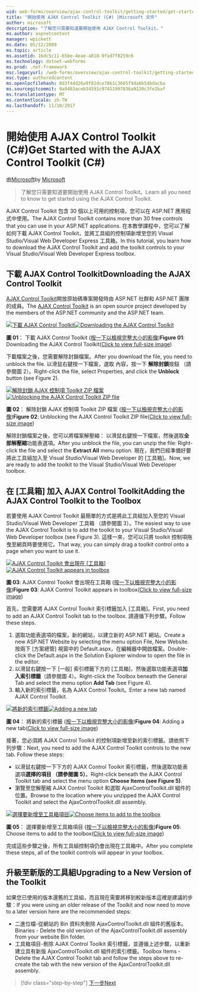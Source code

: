 ```yaml
---
uid: web-forms/overview/ajax-control-toolkit/getting-started/get-started-with-the-ajax-control-toolkit-cs
title: "開始使用 AJAX Control Toolkit (C#) |Microsoft 文件"
author: microsoft
description: "了解您只需要知道要開始使用 AJAX Control Toolkit。"
ms.author: aspnetcontent
manager: wpickett
ms.date: 05/12/2009
ms.topic: article
ms.assetid: 16dc5c11-65be-4eae-a818-9fad7f8259c6
ms.technology: dotnet-webforms
ms.prod: .net-framework
msc.legacyurl: /web-forms/overview/ajax-control-toolkit/getting-started/get-started-with-the-ajax-control-toolkit-cs
msc.type: authoredcontent
ms.openlocfilehash: 8d3f4dd26a9f82dce78b1c3665f9da6b54bdacba
ms.sourcegitcommit: 9a9483aceb34591c97451997036a9120c3fe2baf
ms.translationtype: MT
ms.contentlocale: zh-TW
ms.lasthandoff: 11/10/2017
---
```

<a name="get-started-with-the-ajax-control-toolkit-c"></a><span data-ttu-id="0a3bb-103">開始使用 AJAX Control Toolkit (C#)</span><span class="sxs-lookup"><span data-stu-id="0a3bb-103">Get Started with the AJAX Control Toolkit (C#)</span></span>
====================
<span data-ttu-id="0a3bb-104">由[Microsoft](https://github.com/microsoft)</span><span class="sxs-lookup"><span data-stu-id="0a3bb-104">by [Microsoft](https://github.com/microsoft)</span></span>

> <span data-ttu-id="0a3bb-105">了解您只需要知道要開始使用 AJAX Control Toolkit。</span><span class="sxs-lookup"><span data-stu-id="0a3bb-105">Learn all you need to know to get started using the AJAX Control Toolkit.</span></span>


<span data-ttu-id="0a3bb-106">AJAX Control Toolkit 包含 30 個以上可用的控制項，您可以在 ASP.NET 應用程式中使用。</span><span class="sxs-lookup"><span data-stu-id="0a3bb-106">The AJAX Control Toolkit contains more than 30 free controls that you can use in your ASP.NET applications.</span></span> <span data-ttu-id="0a3bb-107">在本教學課程中，您可以了解如何下載 AJAX Control Toolkit，並將工具組的控制項新增至您的 Visual Studio/Visual Web Developer Express 工具箱。</span><span class="sxs-lookup"><span data-stu-id="0a3bb-107">In this tutorial, you learn how to download the AJAX Control Toolkit and add the toolkit controls to your Visual Studio/Visual Web Developer Express toolbox.</span></span>

## <a name="downloading-the-ajax-control-toolkit"></a><span data-ttu-id="0a3bb-108">下載 AJAX Control Toolkit</span><span class="sxs-lookup"><span data-stu-id="0a3bb-108">Downloading the AJAX Control Toolkit</span></span>

<span data-ttu-id="0a3bb-109">[AJAX Control Toolkit](http://devexpress.com/act)開放原始碼專案開發時由 ASP.NET 社群和 ASP.NET 團隊的成員。</span><span class="sxs-lookup"><span data-stu-id="0a3bb-109">The [AJAX Control Toolkit](http://devexpress.com/act) is an open source project developed by the members of the ASP.NET community and the ASP.NET team.</span></span> 


<span data-ttu-id="0a3bb-110">[![下載 AJAX Control Toolkit](get-started-with-the-ajax-control-toolkit-cs/_static/image1.jpg)](get-started-with-the-ajax-control-toolkit-cs/_static/image1.png)</span><span class="sxs-lookup"><span data-stu-id="0a3bb-110">[![Downloading the AJAX Control Toolkit](get-started-with-the-ajax-control-toolkit-cs/_static/image1.jpg)](get-started-with-the-ajax-control-toolkit-cs/_static/image1.png)</span></span>

<span data-ttu-id="0a3bb-111">**圖 01**： 下載 AJAX Control Toolkit ([按一下以檢視完整大小的影像](get-started-with-the-ajax-control-toolkit-cs/_static/image2.png))</span><span class="sxs-lookup"><span data-stu-id="0a3bb-111">**Figure 01**: Downloading the AJAX Control Toolkit([Click to view full-size image](get-started-with-the-ajax-control-toolkit-cs/_static/image2.png))</span></span>


<span data-ttu-id="0a3bb-112">下載檔案之後，您需要解除封鎖檔案。</span><span class="sxs-lookup"><span data-stu-id="0a3bb-112">After you download the file, you need to unblock the file.</span></span> <span data-ttu-id="0a3bb-113">以滑鼠右鍵按一下檔案，選取 內容，按一下 **解除封鎖**按鈕 （請參閱圖 2）。</span><span class="sxs-lookup"><span data-stu-id="0a3bb-113">Right-click the file, select Properties, and click the **Unblock** button (see Figure 2).</span></span>


<span data-ttu-id="0a3bb-114">[![解除封鎖 AJAX 控制項 Toolkit ZIP 檔案](get-started-with-the-ajax-control-toolkit-cs/_static/image2.jpg)](get-started-with-the-ajax-control-toolkit-cs/_static/image3.png)</span><span class="sxs-lookup"><span data-stu-id="0a3bb-114">[![Unblocking the AJAX Control Toolkit ZIP file](get-started-with-the-ajax-control-toolkit-cs/_static/image2.jpg)](get-started-with-the-ajax-control-toolkit-cs/_static/image3.png)</span></span>

<span data-ttu-id="0a3bb-115">**圖 02**： 解除封鎖 AJAX 控制項 Toolkit ZIP 檔案 ([按一下以檢視完整大小的影像](get-started-with-the-ajax-control-toolkit-cs/_static/image4.png))</span><span class="sxs-lookup"><span data-stu-id="0a3bb-115">**Figure 02**: Unblocking the AJAX Control Toolkit ZIP file([Click to view full-size image](get-started-with-the-ajax-control-toolkit-cs/_static/image4.png))</span></span>


<span data-ttu-id="0a3bb-116">解除封鎖檔案之後，您可以將檔案解壓縮： 以滑鼠右鍵按一下檔案，然後選取**全部解壓縮**功能表選項。</span><span class="sxs-lookup"><span data-stu-id="0a3bb-116">After you unblock the file, you can unzip the file: Right-click the file and select the **Extract All** menu option.</span></span> <span data-ttu-id="0a3bb-117">現在，我們已經準備好要將此工具組加入至 Visual Studio/Visual Web Developer 的 [工具箱]。</span><span class="sxs-lookup"><span data-stu-id="0a3bb-117">Now, we are ready to add the toolkit to the Visual Studio/Visual Web Developer toolbox.</span></span>

## <a name="adding-the-ajax-control-toolkit-to-the-toolbox"></a><span data-ttu-id="0a3bb-118">在 [工具箱] 加入 AJAX Control Toolkit</span><span class="sxs-lookup"><span data-stu-id="0a3bb-118">Adding the AJAX Control Toolkit to the Toolbox</span></span>

<span data-ttu-id="0a3bb-119">若要使用 AJAX Control Toolkit 最簡單的方式是將此工具組加入至您的 Visual Studio/Visual Web Developer 工具箱 （請參閱圖 3）。</span><span class="sxs-lookup"><span data-stu-id="0a3bb-119">The easiest way to use the AJAX Control Toolkit is to add the toolkit to your Visual Studio/Visual Web Developer toolbox (see Figure 3).</span></span> <span data-ttu-id="0a3bb-120">這樣一來，您可以只將 toolkit 控制項拖曳至網頁時要使用它。</span><span class="sxs-lookup"><span data-stu-id="0a3bb-120">That way, you can simply drag a toolkit control onto a page when you want to use it.</span></span>


<span data-ttu-id="0a3bb-121">[![AJAX Control Toolkit 會出現在 [工具箱]](get-started-with-the-ajax-control-toolkit-cs/_static/image3.jpg)](get-started-with-the-ajax-control-toolkit-cs/_static/image5.png)</span><span class="sxs-lookup"><span data-stu-id="0a3bb-121">[![AJAX Control Toolkit appears in toolbox](get-started-with-the-ajax-control-toolkit-cs/_static/image3.jpg)](get-started-with-the-ajax-control-toolkit-cs/_static/image5.png)</span></span>

<span data-ttu-id="0a3bb-122">**圖 03**: AJAX Control Toolkit 會出現在工具箱 ([按一下以檢視完整大小的影像](get-started-with-the-ajax-control-toolkit-cs/_static/image6.png))</span><span class="sxs-lookup"><span data-stu-id="0a3bb-122">**Figure 03**: AJAX Control Toolkit appears in toolbox([Click to view full-size image](get-started-with-the-ajax-control-toolkit-cs/_static/image6.png))</span></span>


<span data-ttu-id="0a3bb-123">首先，您需要將 AJAX Control Toolkit 索引標籤加入 [工具箱]。</span><span class="sxs-lookup"><span data-stu-id="0a3bb-123">First, you need to add an AJAX Control Toolkit tab to the toolbox.</span></span> <span data-ttu-id="0a3bb-124">請遵循下列步驟。</span><span class="sxs-lookup"><span data-stu-id="0a3bb-124">Follow these steps.</span></span>

1. <span data-ttu-id="0a3bb-125">選取功能表選項的檔案，新的網站，以建立新的 ASP.NET 網站。</span><span class="sxs-lookup"><span data-stu-id="0a3bb-125">Create a new ASP.NET Website by selecting the menu option File, New Website.</span></span> <span data-ttu-id="0a3bb-126">按兩下 [方案總管] 視窗中的 Default.aspx，在編輯器中開啟檔案。</span><span class="sxs-lookup"><span data-stu-id="0a3bb-126">Double-click the Default.aspx in the Solution Explorer window to open the file in the editor.</span></span>
2. <span data-ttu-id="0a3bb-127">以滑鼠右鍵按一下 [一般] 索引標籤下方的 [工具箱]，然後選取功能表選項**加入索引標籤**（請參閱圖 4）。</span><span class="sxs-lookup"><span data-stu-id="0a3bb-127">Right-click the Toolbox beneath the General Tab and select the menu option **Add Tab** (see Figure 4).</span></span>
3. <span data-ttu-id="0a3bb-128">輸入新的索引標籤，名為 AJAX Control Toolkit。</span><span class="sxs-lookup"><span data-stu-id="0a3bb-128">Enter a new tab named AJAX Control Toolkit.</span></span>


<span data-ttu-id="0a3bb-129">[![將新的索引標籤](get-started-with-the-ajax-control-toolkit-cs/_static/image4.jpg)](get-started-with-the-ajax-control-toolkit-cs/_static/image7.png)</span><span class="sxs-lookup"><span data-stu-id="0a3bb-129">[![Adding a new tab](get-started-with-the-ajax-control-toolkit-cs/_static/image4.jpg)](get-started-with-the-ajax-control-toolkit-cs/_static/image7.png)</span></span>

<span data-ttu-id="0a3bb-130">**圖 04**： 將新的索引標籤 ([按一下以檢視完整大小的影像](get-started-with-the-ajax-control-toolkit-cs/_static/image8.png))</span><span class="sxs-lookup"><span data-stu-id="0a3bb-130">**Figure 04**: Adding a new tab([Click to view full-size image](get-started-with-the-ajax-control-toolkit-cs/_static/image8.png))</span></span>


<span data-ttu-id="0a3bb-131">接著，您必須將 AJAX Control Toolkit 的控制項新增至新的索引標籤。請依照下列步驟：</span><span class="sxs-lookup"><span data-stu-id="0a3bb-131">Next, you need to add the AJAX Control Toolkit controls to the new tab. Follow these steps:</span></span>

- <span data-ttu-id="0a3bb-132">以滑鼠右鍵按一下下方的 AJAX Control Toolkit 索引標籤，然後選取功能表選項**選擇的項目 （請參閱圖 5）**。</span><span class="sxs-lookup"><span data-stu-id="0a3bb-132">Right-click beneath the AJAX Control Toolkit tab and select the menu option **Choose Items (see Figure 5)**.</span></span>
- <span data-ttu-id="0a3bb-133">瀏覽至您解壓縮 AJAX Control Toolkit 和選取 AjaxControlToolkit.dll 組件的位置。</span><span class="sxs-lookup"><span data-stu-id="0a3bb-133">Browse to the location where you unzipped the AJAX Control Toolkit and select the AjaxControlToolkit.dll assembly.</span></span>


<span data-ttu-id="0a3bb-134">[![選擇要新增至工具箱項目](get-started-with-the-ajax-control-toolkit-cs/_static/image5.jpg)](get-started-with-the-ajax-control-toolkit-cs/_static/image9.png)</span><span class="sxs-lookup"><span data-stu-id="0a3bb-134">[![Choose items to add to the toolbox](get-started-with-the-ajax-control-toolkit-cs/_static/image5.jpg)](get-started-with-the-ajax-control-toolkit-cs/_static/image9.png)</span></span>

<span data-ttu-id="0a3bb-135">**圖 05**： 選擇要新增至工具箱項目 ([按一下以檢視完整大小的影像](get-started-with-the-ajax-control-toolkit-cs/_static/image10.png))</span><span class="sxs-lookup"><span data-stu-id="0a3bb-135">**Figure 05**: Choose items to add to the toolbox([Click to view full-size image](get-started-with-the-ajax-control-toolkit-cs/_static/image10.png))</span></span>


<span data-ttu-id="0a3bb-136">完成這些步驟之後，所有工具組控制項仍會出現在工具箱中。</span><span class="sxs-lookup"><span data-stu-id="0a3bb-136">After you complete these steps, all of the toolkit controls will appear in your toolbox.</span></span>

## <a name="upgrading-to-a-new-version-of-the-toolkit"></a><span data-ttu-id="0a3bb-137">升級至新版的工具組</span><span class="sxs-lookup"><span data-stu-id="0a3bb-137">Upgrading to a New Version of the Toolkit</span></span>

<span data-ttu-id="0a3bb-138">如果您已使用的版本還舊的工具組，而且現在需要將移到較新版本這裡是建議的步驟：</span><span class="sxs-lookup"><span data-stu-id="0a3bb-138">If you were using an older release of the Toolkit and now need to move to a later version here are the recommended steps:</span></span>

- <span data-ttu-id="0a3bb-139">二進位檔-從網站的 Bin 資料夾刪除 AjaxControlToolkit.dll 組件的舊版本。</span><span class="sxs-lookup"><span data-stu-id="0a3bb-139">Binaries - Delete the old version of the AjaxControlToolkit.dll assembly from your website Bin folder.</span></span>
- <span data-ttu-id="0a3bb-140">工具箱項目-刪除 AJAX Control Toolkit 索引標籤，並遵循上述步驟，以重新建立具有新版 AjaxControlToolkit.dll 組件的索引標籤。</span><span class="sxs-lookup"><span data-stu-id="0a3bb-140">Toolbox Items - Delete the AJAX Control Toolkit tab and follow the steps above to re-create the tab with the new version of the AjaxControlToolkit.dll assembly.</span></span>

>[!div class="step-by-step"]
[<span data-ttu-id="0a3bb-141">下一步</span><span class="sxs-lookup"><span data-stu-id="0a3bb-141">Next</span></span>](using-ajax-control-toolkit-controls-and-control-extenders-cs.md)
